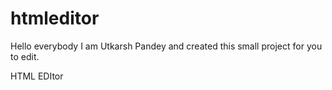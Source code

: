 # htmleditor
Hello
everybody
I am Utkarsh Pandey and created this small project for you to edit.

HTML EDItor

